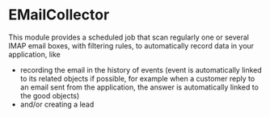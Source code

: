 EMailCollector
==============

This module provides a scheduled job that scan regularly one or several IMAP email boxes, with filtering rules, to automatically record data in your application, like
* recording the email in the history of events (event is automatically linked to its related objects if possible, for example when a customer reply to an email sent from the application, the answer is automatically linked to the good objects)
* and/or creating a lead
